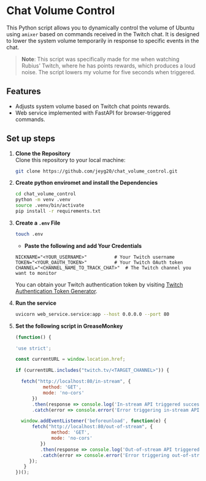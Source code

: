# Chat Volume Control

This Python script allows you to dynamically control the volume of Ubuntu using `amixer`
based on commands received in the Twitch chat. It is designed to lower the system
volume temporarily in response to specific events in the chat.

> **Note**: This script was specifically made for me when watching Rubius' Twitch,
where he has points rewards, which produces a loud noise. The script lowers my volume
for five seconds when triggered.

## Features

- Adjusts system volume based on Twitch chat points rewards.
- Web service implemented with FastAPI for browser-triggered commands.

## Set up steps

1. **Clone the Repository**  
   Clone this repository to your local machine:

   ```bash
   git clone https://github.com/jeyg20/chat_volume_control.git
   ```

2. **Create python enviromet and install the Dependencies**  

   ```bash
   cd chat_volume_control
   python -m venv .venv
   source .venv/bin/activate
   pip install -r requirements.txt
   ```

3. **Create a `.env` File**  

   ```bash
   touch .env
   ```

   - **Paste the following and add Your Credentials**  

   ```env
   NICKNAME="<YOUR_USERNAME>"          # Your Twitch username
   TOKEN="<YOUR_OAUTH_TOKEN>"          # Your Twitch OAuth token
   CHANNEL="<CHANNEL_NAME_TO_TRACK_CHAT>"  # The Twitch channel you want to monitor
   ```

   You can obtain your Twitch authentication token by visiting
   [Twitch Authentication Token Generator](https://twitchapps.com/tmi/).

4. **Run the service**

   ```bash
   uvicorn web_service.service:app --host 0.0.0.0 --port 80
   ```

5. **Set the following script in GreaseMonkey**

   ```javascript
   (function() {

   'use strict';

   const currentURL = window.location.href;

   if (currentURL.includes("twitch.tv/<TARGET_CHANNEL>")) {

     fetch("http://localhost:80/in-stream", {
             method: 'GET',
             mode: 'no-cors'
         })
         .then(response => console.log('In-stream API triggered successfully'))
         .catch(error => console.error('Error triggering in-stream API:', error));

     window.addEventListener('beforeunload', function(e) {
         fetch("http://localhost:80/out-of-stream", {
                method: 'GET',
                mode: 'no-cors'
            })
            .then(response => console.log('Out-of-stream API triggered successfully'))
            .catch(error => console.error('Error triggering out-of-stream API:', error));
        });
      }
   })();

   ```
